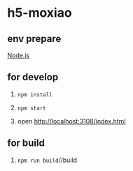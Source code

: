 # h5-moxiao

## env prepare

[Node.js](https://nodejs.org/en/)

## for develop
1. `npm install`

2. `npm start`

3. open [http://localhost:3108/index.html](http://localhost:3108/index.html)

## for build
1. `npm run build`//build
